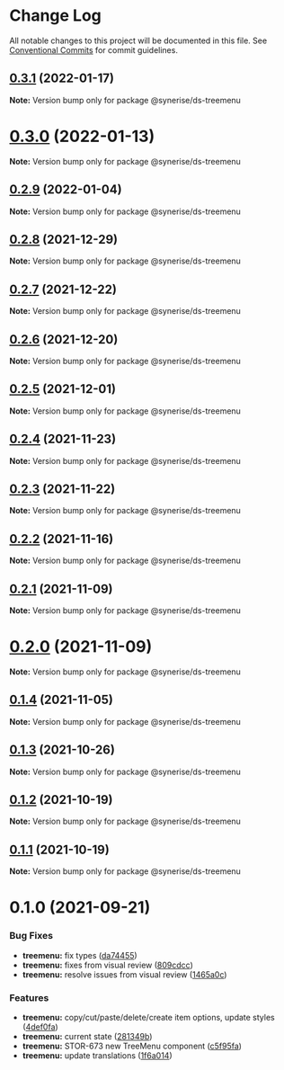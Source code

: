 # Change Log

All notable changes to this project will be documented in this file.
See [Conventional Commits](https://conventionalcommits.org) for commit guidelines.

## [0.3.1](https://github.com/Synerise/synerise-design/compare/@synerise/ds-treemenu@0.3.0...@synerise/ds-treemenu@0.3.1) (2022-01-17)

**Note:** Version bump only for package @synerise/ds-treemenu





# [0.3.0](https://github.com/Synerise/synerise-design/compare/@synerise/ds-treemenu@0.2.9...@synerise/ds-treemenu@0.3.0) (2022-01-13)

**Note:** Version bump only for package @synerise/ds-treemenu





## [0.2.9](https://github.com/Synerise/synerise-design/compare/@synerise/ds-treemenu@0.2.8...@synerise/ds-treemenu@0.2.9) (2022-01-04)

**Note:** Version bump only for package @synerise/ds-treemenu





## [0.2.8](https://github.com/Synerise/synerise-design/compare/@synerise/ds-treemenu@0.2.7...@synerise/ds-treemenu@0.2.8) (2021-12-29)

**Note:** Version bump only for package @synerise/ds-treemenu





## [0.2.7](https://github.com/Synerise/synerise-design/compare/@synerise/ds-treemenu@0.2.6...@synerise/ds-treemenu@0.2.7) (2021-12-22)

**Note:** Version bump only for package @synerise/ds-treemenu





## [0.2.6](https://github.com/Synerise/synerise-design/compare/@synerise/ds-treemenu@0.2.5...@synerise/ds-treemenu@0.2.6) (2021-12-20)

**Note:** Version bump only for package @synerise/ds-treemenu





## [0.2.5](https://github.com/Synerise/synerise-design/compare/@synerise/ds-treemenu@0.2.4...@synerise/ds-treemenu@0.2.5) (2021-12-01)

**Note:** Version bump only for package @synerise/ds-treemenu





## [0.2.4](https://github.com/Synerise/synerise-design/compare/@synerise/ds-treemenu@0.2.3...@synerise/ds-treemenu@0.2.4) (2021-11-23)

**Note:** Version bump only for package @synerise/ds-treemenu





## [0.2.3](https://github.com/Synerise/synerise-design/compare/@synerise/ds-treemenu@0.2.2...@synerise/ds-treemenu@0.2.3) (2021-11-22)

**Note:** Version bump only for package @synerise/ds-treemenu





## [0.2.2](https://github.com/Synerise/synerise-design/compare/@synerise/ds-treemenu@0.2.1...@synerise/ds-treemenu@0.2.2) (2021-11-16)

**Note:** Version bump only for package @synerise/ds-treemenu





## [0.2.1](https://github.com/Synerise/synerise-design/compare/@synerise/ds-treemenu@0.1.4...@synerise/ds-treemenu@0.2.1) (2021-11-09)

**Note:** Version bump only for package @synerise/ds-treemenu





# [0.2.0](https://github.com/Synerise/synerise-design/compare/@synerise/ds-treemenu@0.1.4...@synerise/ds-treemenu@0.2.0) (2021-11-09)

**Note:** Version bump only for package @synerise/ds-treemenu





## [0.1.4](https://github.com/Synerise/synerise-design/compare/@synerise/ds-treemenu@0.1.3...@synerise/ds-treemenu@0.1.4) (2021-11-05)

**Note:** Version bump only for package @synerise/ds-treemenu





## [0.1.3](https://github.com/Synerise/synerise-design/compare/@synerise/ds-treemenu@0.1.1...@synerise/ds-treemenu@0.1.3) (2021-10-26)

**Note:** Version bump only for package @synerise/ds-treemenu





## [0.1.2](https://github.com/Synerise/synerise-design/compare/@synerise/ds-treemenu@0.1.1...@synerise/ds-treemenu@0.1.2) (2021-10-19)

**Note:** Version bump only for package @synerise/ds-treemenu





## [0.1.1](https://github.com/Synerise/synerise-design/compare/@synerise/ds-treemenu@0.1.0...@synerise/ds-treemenu@0.1.1) (2021-10-19)

**Note:** Version bump only for package @synerise/ds-treemenu





# 0.1.0 (2021-09-21)


### Bug Fixes

* **treemenu:** fix types ([da74455](https://github.com/Synerise/synerise-design/commit/da74455d91dd46f7c685ad7c889c474b80c7b12d))
* **treemenu:** fixes from visual review ([809cdcc](https://github.com/Synerise/synerise-design/commit/809cdccc1f57dc9d7c4b07224f9ede004359522f))
* **treemenu:** resolve issues from visual review ([1465a0c](https://github.com/Synerise/synerise-design/commit/1465a0cd433fb79355d1fdafcd672637ffdb2e07))


### Features

* **treemenu:** copy/cut/paste/delete/create item options, update styles ([4def0fa](https://github.com/Synerise/synerise-design/commit/4def0fa9ec4557e296b010cfd73437439a443fe0))
* **treemenu:** current state ([281349b](https://github.com/Synerise/synerise-design/commit/281349bd246f8ab696f3ec9b912d779944cdf82a))
* **treemenu:** STOR-673 new TreeMenu component ([c5f95fa](https://github.com/Synerise/synerise-design/commit/c5f95fa3e196b546cf7232f8dd62179f87ce6e3c))
* **treemenu:** update translations ([1f6a014](https://github.com/Synerise/synerise-design/commit/1f6a014a825305afdbc0f8547fcd7fd0356966fc))
